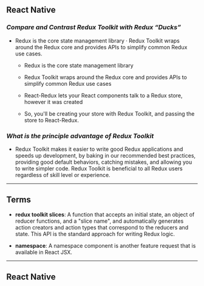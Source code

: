 ## **React Native**

### ***Compare and Contrast Redux Toolkit with Redux “Ducks”***

- Redux is the core state management library · Redux Toolkit wraps around the Redux core and provides APIs to simplify common Redux use cases.

    - Redux is the core state management library

    - Redux Toolkit wraps around the Redux core and provides APIs to simplify common Redux use cases

   - React-Redux lets your React components talk to a Redux store, however it was created

    - So, you'll be creating your store with Redux Toolkit, and passing the store to React-Redux.

### ***What is the principle advantage of Redux Toolkit***

- Redux Toolkit makes it easier to write good Redux applications and speeds up development, by baking in our recommended best practices, providing good default behaviors, catching mistakes, and allowing you to write simpler code. Redux Toolkit is beneficial to all Redux users regardless of skill level or experience.


-------------------------------------------------------------


## **Terms**

- **redux toolkit slices**: A function that accepts an initial state, an object of reducer functions, and a "slice name", and automatically generates action creators and action types that correspond to the reducers and state. This API is the standard approach for writing Redux logic.

 
- **namespace**: A namespace component is another feature request that is available in React JSX.

-------------------------------------------------------------


## **React Native**



